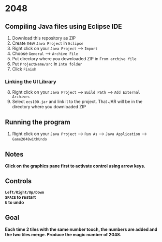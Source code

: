 # 2048

## Compiling Java files using Eclipse IDE

1. Download this repository as ZIP
2. Create new `Java Project` in `Eclipse`
3. Right click on your `Java Project` --> `Import`
4. Choose `General` --> `Archive File`
5. Put directory where you downloaded ZIP in `From archive file`
6. Put `ProjectName/src` in `Into folder`
7. Click `Finish`

### Linking the UI Library

8. Right click on your `Java Project` --> `Build Path` --> `Add External Archives`
9. Select `ecs100.jar` and link it to the project. That JAR will be in the directory where you downloaded ZIP

## Running the program

1. Right click on your `Java Project` --> `Run As` --> `Java Application` --> `Game2048withUndo`

## Notes

<strong> Click on the graphics pane first to activate control using arrow keys.

## Controls

`Left/Right/Up/Down`
<br> `SPACE` to restart
<br> `U` to undo

## Goal

Each time 2 tiles with the same number touch, the numbers are added and the two tiles merge. Produce the magic number of 2048.
